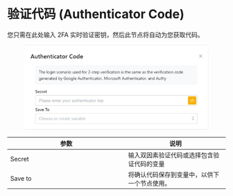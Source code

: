 # 验证代码 (Authenticator Code)

您只需在此处输入 2FA 实时验证密钥，然后此节点将自动为您获取代码。

<figure><img src="../../.gitbook/assets/image (16) (1).png" alt=""><figcaption></figcaption></figure>

<table><thead><tr><th width="258">参数</th><th>说明</th></tr></thead><tbody><tr><td>Secret</td><td>输入双因素验证代码或选择包含验证代码的变量</td></tr><tr><td>Save to</td><td>将确认代码保存到变量中，以供下一个节点使用。</td></tr></tbody></table>
